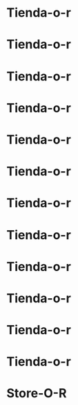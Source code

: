 # Tienda-o-r
# Tienda-o-r
# Tienda-o-r
# Tienda-o-r
# Tienda-o-r
# Tienda-o-r
# Tienda-o-r
# Tienda-o-r
# Tienda-o-r
# Tienda-o-r
# Tienda-o-r
# Tienda-o-r
# Store-O-R
